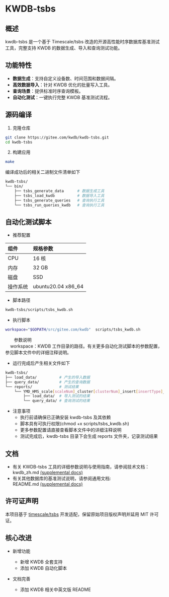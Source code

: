 #  KWDB-tsbs

## 概述
kwdb-tsbs 是一个基于 Timescale/tsbs 改造的开源高性能时序数据库基准测试工具，完整支持 KWDB 的数据生成、导入和查询测试功能。

## 功能特性
- **数据生成**：支持自定义设备数、时间范围和数据间隔。
- **高效数据导入**：针对 KWDB 优化的批量写入工具。
- **查询场景**：提供标准时序查询模板。
- **自动化测试**：一键执行完整 KWDB 基准测试流程。

## 源码编译
1. 克隆仓库
```bash
git clone https://gitee.com/kwdb/kwdb-tsbs.git
cd kwdb-tsbs
```

2. 构建应用
```bash
make
```

编译成功后的相关二进制文件清单如下
```bash
kwdb-tsbs/
└── bin/
    ├── tsbs_generate_data      # 数据生成工具
    ├── tsbs_load_kwdb          # 数据导入工具
    ├── tsbs_generate_queries   # 查询执行工具
    └── tsbs_run_queries_kwdb   # 查询执行工具    
```

## 自动化测试脚本
* 推荐配置

| 组件    | 规格参数        |
|:------|:------------|
| CPU   | 16 核        |
| 内存    | 32 GB       |
| 磁盘    | SSD         |
| 操作系统    | ubuntu20.04 x86_64|
* 脚本路径
```bash
kwdb-tsbs/scripts/tsbs_kwdb.sh
```

* 执行脚本
```bash
workspace="$GOPATH/src/gitee.com/kwdb"  scripts/tsbs_kwdb.sh
```
&nbsp;&nbsp;&nbsp;&nbsp;&nbsp;&nbsp;&nbsp;参数说明<br>
&nbsp;&nbsp;&nbsp;&nbsp;workspace：KWDB 工作目录的路径。有关更多自动化测试脚本的参数配置，参见脚本文件中的详细注释说明。
* 运行完成后产生相关文件如下
```bash
kwdb-tsbs/
├── load_data/          # 产生的导入数据
├── query_data/         # 产生的查询数据
└── reports/            # 测试结果
    └── YMD_HMS_scale[scaleNum]_cluster[clusterNum]_insert[insertType]_wal[walSetting]_replica[replicaNum]_dop[degreeOfParallelism]/
        ├── load_data/  # 导入测试的结果
        └── query_data/ # 查询测试的结果
```
* 注意事项
  * 执行前请确保已正确安装 kwdb-tsbs 及其依赖
  * 脚本具有可执行权限(chmod +x scripts/tsbs_kwdb.sh)
  * 更多参数配置请直接查看脚本文件中的详细注释说明
  * 测试完成后，kwdb-tsbs 目录下会生成 reports 文件夹，记录测试结果

## 文档
* 有关 KWDB-tsbs 工具的详细参数说明与使用指南，请参阅技术文档：<br>
  kwdb_zh.md [(supplemental docs)](docs/kwdb_zh.md)
* 有关其他数据库的基准测试说明，请参阅通用文档:<br>
  README.md [(supplemental docs)](docs/README.md)

## 许可证声明
本项目基于 [timescale/tsbs](https://github.com/timescale/tsbs) 开发适配，保留原始项目版权声明并延用 MIT 许可证。

## 核心改进
* 新增功能
  * 新增 KWDB 全套支持
  * 添加 KWDB 自动化脚本

* 文档完善
  * 添加 KWDB 相关中英文版 README

